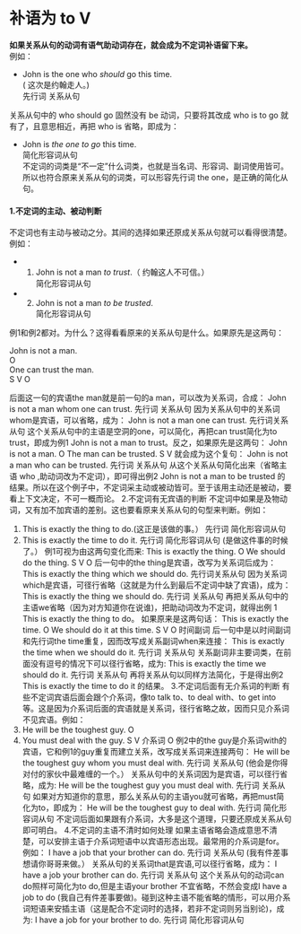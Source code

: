 # 补语为 to V

<b>如果**关系从句的动词有语气助动词**存在，就会成为**不定词补语**留下来。</b>  
例如：  
- John is the one who <em>should</em> go this time.  
( 这次是约翰走人。)    
先行词 关系从句   

关系从句中的 who should go 固然没有 be 动词，只要将其改成 who is to go 就有了，且意思相近，再把 who is 省略，即成为：  
- John is <em>the one to go</em> this time.   
简化形容词从句  
不定词的词类是“不一定”什么词类，也就是当名词、形容词、副词使用皆可。所以也符合原来关系从句的词类，可以形容先行词 the one，是正确的简化从句。

#### 1.不定词的主动、被动判断


不定词也有主动与被动之分。其间的选择如果还原成关系从句就可以看得很清楚。例如：  
>  
- 1. John is not a man <em>to trust</em>.（ 约翰这人不可信。）  
简化形容词从句  
- 2. John is not a man <em>to be trusted</em>.  
简化形容词从句  

例1和例2都对。为什么？这得看看原来的关系从句是什么。如果原先是这两句：  
>  
John is not a man.  
O   
One can trust the man.  
S V O  

后面这一句的宾语the man就是前一句的a man，可以改为关系词，合成：
John is not a man whom one can trust.
先行词 关系从句
因为关系从句中的关系词whom是宾语，可以省略，成为：
John is not a man one can trust.
先行词关系从句
这个关系从句中的主语是空洞的one，可以简化，再把can trust简化为to trust，即成为例1 John is not a man to trust。反之，如果原先是这两句：
John is not a man.
O
The man can be trusted.
S V
就会成为这个复句：
John is not a man who can be trusted.
先行词 关系从句
从这个关系从句简化出来（省略主语 who ,助动词改为不定词），即可得出例2 John is not a man to be trusted 的结果。所以在这个例子中，不定词采主动或被动皆可。至于该用主动还是被动，要看上下文决定，不可一概而论。
2.不定词有无宾语的判断
不定词中如果是及物动词，又有加不加宾语的差别。这也要看原来关系从句的句型来判断。例如：
1. This is exactly the thing to do.(这正是该做的事。）
先行词 简化形容词从句
2. This is exactly the time to do it.
先行词 简化形容词从句
(是做这件事的时候了。）
例1可视为由这两句变化而来:
This is exactly the thing.
O
We should do the thing.
S V O
后一句中的the thing是宾语，改写为关系词后成为：
This is exactly the thing which we should do.
先行词关系从句
因为关系词which是宾语，可径行省略（这就是为什么到最后不定词中缺了宾语)，成为：
This is exactly the thing we should do.
先行词 关系从句
再把关系从句中的主语we省略（因为对方知道你在说谁)，把助动词改为不定词，就得出例 1 This is exactly the thing to do。
如果原来是这两句话：
This is exactly the time.
O
We should do it at this time.
S V O 时间副词
后一句中是以时间副词和先行词the time重复，因而改写成关系副词when来连接：
This is exactly the time when we should do it.
先行词 关系从句
关系副词非主要词类，在前面没有逗号的情况下可以径行省略，成为:
This is exactly the time we should do it.
先行词 关系从句
再将关系从句以同样方法简化，于是得出例2 This is exactly the time to do it 的结果。
3.不定词后面有无介系词的判断
有些不定词宾语后面会跟个介系词，像to talk to、to deal with、to get into 等。这是因为介系词后面的宾语就是关系词，径行省略之故，因而只见介系词不见宾语。例如：
1. He will be the toughest guy.
O
2. You must deal with the guy.
S V 介系词 O
例2中的the guy是介系词with的宾语，它和例1的guy重复而建立关系，改写成关系词来连接两句：
He will be the toughest guy whom you must deal with.
先行词 关系从句
(他会是你得对付的家伙中最难缠的一个。）
关系从句中的关系词因为是宾语，可以径行省略，成为:
He will be the toughest guy you must deal with.
先行词 关系从句
如果对方知道你的意思，那么关系从句的主语you就可省略，再把must简化为to，即成为：
He will be the toughest guy to deal with.
先行词 简化形容词从句
不定词后面如果跟有介系词，大多是这个道理，只要还原成关系从句即可明白。
4.不定词的主语不清时如何处理
如果主语省略会造成意思不清楚，可以安排主语于介系词短语中以宾语形态出现。最常用的介系词是for。例如：
I have a job that your brother can do.
先行词 关系从句
(我有件差事想请你哥哥来做。）
关系从句的关系词that是宾语,可以径行省略，成为：
I have a job your brother can do.
先行词 关系从句
这个关系从句的动词can do照样可简化为to do,但是主语your brother 不宜省略，不然会变成I have a job to do (我自己有件差事要做)。碰到这种主语不能省略的情形，可以用介系词短语来安插主语（这是配合不定词时的选择，若非不定词则另当别论)，成为:
I have a job for your brother to do.
先行词 简化形容词从句